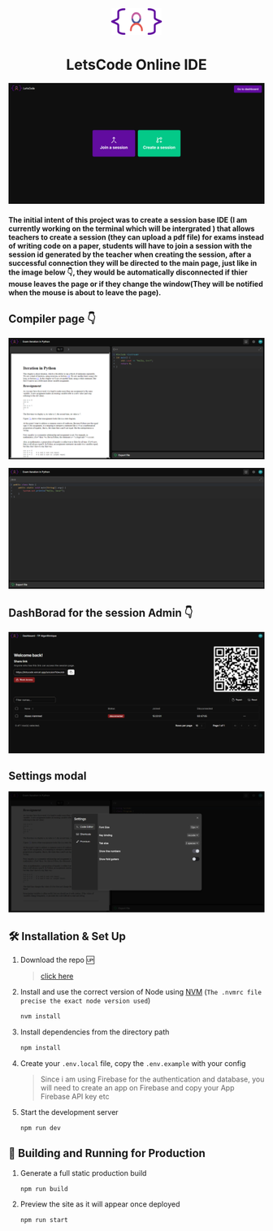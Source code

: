 <div align="center">
  <img alt="Logo" src="public/Icon.png" width="100" />
</div>
<h1 align="center">
  LetsCode Online IDE
</h1>

![demo](public/session.png)

#### The initial intent of this project was to create a session base IDE (I am currently working on the terminal which will be intergrated ) that allows teachers to create a session (they can upload a pdf file) for exams instead of writing code on a paper, students will have to join a session with the session id generated by the teacher when creating the session, after a successful connection they will be directed to the main page, just like in the image below :point_down:, they would be automatically disconnected if thier mouse leaves the page or if they change the window(They will be notified when the mouse is about to leave the page).

## Compiler page :point_down:

![demo](public/compilerWithFile.png)

![demo](public/compilerWithoutFile.png)

## DashBorad for the session Admin :point_down:

![demo](public/dashboard.png)

## Settings modal

![demo](public/settings.png)

## 🛠 Installation & Set Up

1. Download the repo :up:

   > [click here](https://github.com/AbassHammed/LetsCode)

2. Install and use the correct version of Node using [NVM](https://github.com/nvm-sh/nvm) (`The .nvmrc file precise the exact node version used`)

   ```sh
   nvm install
   ```

3. Install dependencies from the directory path

   ```sh
   npm install
   ```

4. Create your `.env.local` file, copy the `.env.example` with your config

   > Since i am using Firebase for the authentication and database, you will need to create an app on Firebase and copy your App Firebase API key etc

5. Start the development server

   ```sh
   npm run dev
   ```

## 🚀 Building and Running for Production

1. Generate a full static production build

   ```sh
   npm run build
   ```

1. Preview the site as it will appear once deployed

   ```sh
   npm run start
   ```
